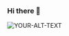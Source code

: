 ### Hi there 👋

<picture>
 <source media="(prefers-color-scheme: dark)" srcset="https://i.imgur.com/YqIisiI.png" width=500px height=500px>
 <source media="(prefers-color-scheme: light)" srcset="https://i.imgur.com/YdnH9M7.png">
 <img alt="YOUR-ALT-TEXT" src="https://i.imgur.com/GAI3DZ3.png">
</picture>



<!--
**spectrespectre0/spectrespectre0** is a ✨ _special_ ✨ repository because its `README.md` (this file) appears on your GitHub profile.

Here are some ideas to get you started:

- 🔭 I’m currently working on ...
- 🌱 I’m currently learning ...
- 👯 I’m looking to collaborate on ...
- 🤔 I’m looking for help with ...
- 💬 Ask me about ...
- 📫 How to reach me: ...
- 😄 Pronouns: ...
- ⚡ Fun fact: ...
-->
